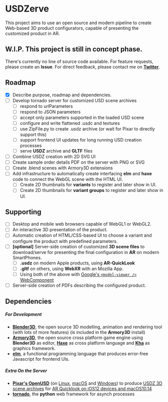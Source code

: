 # USDZerve
This project aims to use an open source and modern pipeline to create Web-based 3D product configurators, capable of presenting the customized product in AR.

## W.I.P.  This project is still in concept phase.

There's currently no line of source code available. 
For feature requests, please create an **Issue**.
For direct feedback, please contact me on **[Twitter](https://twitter.com/pixelpartner)**.

## Roadmap

- [x] Describe purpose, roadmap and dependencies.
- [ ] Develop tornado server for customized USD scene archives
  - [ ] respond to urlParameters
  - [ ] respond to JSON parameters
  - [ ] accept only parameters supported in the loaded USD scene
  - [ ] configure and write flattened .usdc and textures
  - [ ] use ZipFile.py to create .usdz archive (or wait for Pixar to directly support this)
  - [ ] support frontend UI updates for long running USD creation processes
  - [ ] serve **USDZ** archive and **GLTF** files
- [ ] Combine USDZ creation with 2D SVG UI
- [ ] Create sample order details PDF on the server with PNG or SVG
- [ ] Create .blend scenes with Armory3D extensions
- [ ] Add infrastructure to automatically create interfacing **elm** and **haxe** code to connect the WebGL scene with the HTML UI.
  - [ ] Create 2D thumbnails for **variants** to register and later show in UI.
  - [ ] Create 2D thumbnails for **variant groups** to register and later show in UI.

## Supporting

- [ ] Desktop and mobile web browsers capable of WebGL1 or WebGL2.
- [ ] An interactive 3D presentation of the product.
- [ ] Automatic creation of HTML/CSS-based UI to choose a variant and configure the product with predefined parameters.
- [ ] **[optional]** Server-side creation of customized **3D scene files** to download/serve for presenting the final configuration in **AR** on modern SmartPhones. 
  - [ ] **.usdz** on modern Apple products, using **AR-QuickLook**
  - [ ] **.gltf** on others, using **WebXR** with an Mozilla App.
  - [ ] Using both of the above with [Google's `<model-viewer />` WebComponent](https://github.com/GoogleWebComponents/model-viewer)
- [ ] Server-side creation of PDFs describing the configured product.

## Dependencies

##### For Development

- [**Blender3D**](https://www.blender.org), the open source 3D modelling, animation and rendering tool (with lots of more features)
  (is included in the **Armory3D** install)
- [**Armory3D**](https://armory3d.org/), the open source cross platform game engine using **Blender3D** as editor, [**Haxe**](https://haxe.org/) as cross platform language and [**Kha**](http://kha.tech/) as graphics framework.
- **[elm](http://elm-lang.org/)**, a functional programming language that produces error-free Javascript for frontend UIs.

##### Extra On the Server

- **[Pixar's OpenUSD](https://graphics.pixar.com/usd/docs/index.html)** (on [Linux](https://github.com/PixarAnimationStudios/USD/#3-run-the-script), [macOS](https://github.com/vfxpro99/usd-build-club/wiki/USD-on-macOS) and [Windows](https://github.com/vfxpro99/usd-build-club/wiki/Using-Pixar's-build-script-on-Windows)) to produce [USDZ 3D scene archives](https://developer.apple.com/videos/play/wwdc2018/603/) for [AR Quicklook on iOS12 devices and macOS10.14](https://developer.apple.com/arkit/gallery/)
- **[tornado](http://www.tornadoweb.org)**, the **python** web framework for asynch processes
